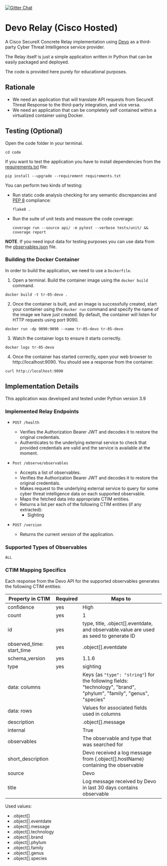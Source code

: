 [![Gitter Chat](https://img.shields.io/badge/gitter-join%20chat-brightgreen.svg)](https://gitter.im/CiscoSecurity/Threat-Response "Gitter Chat")

# Devo Relay (Cisco Hosted)

A Cisco SecureX Concrete Relay implementation using [Devo](https://www.devo.com/) as a third-party Cyber Threat Intelligence service provider.

The Relay itself is just a simple application written in Python that can be easily packaged and deployed.

The code is provided here purely for educational purposes.

## Rationale

- We need an application that will translate API requests from SecureX Threat Response to the third-party integration, and vice versa.
- We need an application that can be completely self contained within a virtualized container using Docker.

## Testing (Optional)

Open the code folder in your terminal.
```
cd code
```

If you want to test the application you have to install dependencies from the [requirements.txt](code/requirements.txt) file:
```
pip install --upgrade --requirement requirements.txt
```

You can perform two kinds of testing:

- Run static code analysis checking for any semantic discrepancies and
[PEP 8](https://www.python.org/dev/peps/pep-0008/) compliance:

  `flake8 .`

- Run the suite of unit tests and measure the code coverage:

  `coverage run --source api/ -m pytest --verbose tests/unit/ && coverage report`

**NOTE**. If you need input data for testing purposes you can use data from the
[observables.json](code/observables.json) file.

### Building the Docker Container
In order to build the application, we need to use a `Dockerfile`.  

 1. Open a terminal.  Build the container image using the `docker build` command.

```
docker build -t tr-05-devo .
```

 2. Once the container is built, and an image is successfully created, start your container using the `docker run` command and specify the name of the image we have just created.  By default, the container will listen for HTTP requests using port 9090.

```
docker run -dp 9090:9090 --name tr-05-devo tr-05-devo
```

 3. Watch the container logs to ensure it starts correctly.

```
docker logs tr-05-devo
```

 4. Once the container has started correctly, open your web browser to http://localhost:9090.  You should see a response from the container.

```
curl http://localhost:9090
```

## Implementation Details

This application was developed and tested under Python version 3.9

### Implemented Relay Endpoints

- `POST /health`
  - Verifies the Authorization Bearer JWT and decodes it to restore the original credentials.
  - Authenticates to the underlying external service to check that provided credentials are valid and the service is available at the moment. 
  
- `Post /observe/observables`
  - Accepts a list of observables.
  - Verifies the Authorization Bearer JWT and decodes it to restore the original credentials.
  - Makes request to the underlying external service to query for some cyber threat intelligence data on each supported observable.
  - Maps the fetched data into appropriate CTIM entities.
  - Returns a list per each of the following CTIM entities (if any extracted):
    - Sighting
  
- `POST /version`
  - Returns the current version of the application.

### Supported Types of Observables

`ALL`

### CTIM Mapping Specifics

Each response from the Devo API for the supported observables generates the following CTIM entities:

| Property in CTIM          | Required | Maps to                                                      |
| ------------------------- | -------- | ------------------------------------------------------------ |
| confidence                | yes      | High                                                         |
| count                     | yes      | 1                                                            |
| id                        | yes      | type, title, .object[].eventdate, and observable.value are used as seed to generate ID |
| observed_time: start_time | yes      | .object[].eventdate                                          |
| schema_version            | yes      | 1.1.6                                                        |
| type                      | yes      | sighting                                                     |
| data: columns             |          | Keys (as `"type": "string"`) for the following fields: "technology", "brand", "phylum", "family", "genus", "species" |
| data: rows                |          | Values for associated fields used in columns                 |
| description               |          | .object[].message                                            |
| internal                  |          | True                                                         |
| observables               |          | The observable and type that was searched for                |
| short_description         |          | Devo received a log message from {.object[].hostName} containing the observable |
| source                    |          | Devo                                                         |
| title                     |          | Log message received by Devo in last 30 days contains observable |


Used values:
  - .object[]
  - .object[].eventdate
  - .object[].message
  - .object[].technology
  - .object[].brand
  - .object[].phylum
  - .object[].family
  - .object[].genus
  - .object[].species
